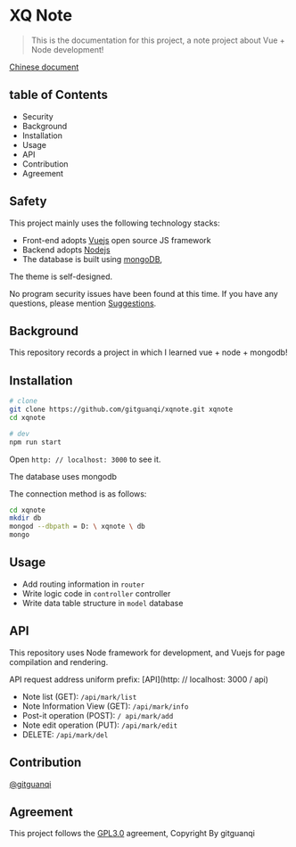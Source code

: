 # XQ Note

> This is the documentation for this project, a note project about Vue + Node development!

[Chinese document](./zh-CN.md)

## table of Contents

+ Security
+ Background
+ Installation
+ Usage
+ API
+ Contribution
+ Agreement

## Safety

This project mainly uses the following technology stacks:

+ Front-end adopts [Vuejs](https://cn.vuejs.org) open source JS framework
+ Backend adopts [Nodejs](https://nodejs.org)
+ The database is built using [mongoDB](https://www.mongodb.com/),

The theme is self-designed.

No program security issues have been found at this time. If you have any questions, please mention [Suggestions](https://github.com/gitguanqi/xqnote/issues/new).

## Background

This repository records a project in which I learned vue + node + mongodb!

## Installation

```sh
# clone
git clone https://github.com/gitguanqi/xqnote.git xqnote
cd xqnote

# dev
npm run start
```

Open `http: // localhost: 3000` to see it.

The database uses mongodb

The connection method is as follows:

```sh
cd xqnote
mkdir db
mongod --dbpath = D: \ xqnote \ db
mongo
```

## Usage

+ Add routing information in `router`
+ Write logic code in `controller` controller
+ Write data table structure in `model` database

## API

This repository uses Node framework for development, and Vuejs for page compilation and rendering.

API request address uniform prefix: [API](http: // localhost: 3000 / api)

+ Note list (GET): `/api/mark/list`
+ Note Information View (GET): `/api/mark/info`
+ Post-it operation (POST): `/ api/mark/add`
+ Note edit operation (PUT): `/api/mark/edit`
+ DELETE: `/api/mark/del`

## Contribution

[@gitguanqi](https://github.com/gitguanqi)

## Agreement

This project follows the [GPL3.0](https://www.gnu.org/licenses/gpl-3.0.html) agreement, Copyright By gitguanqi